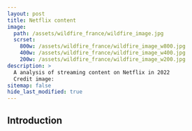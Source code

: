 ```yaml
---
layout: post
title: Netflix content 
image:
  path: /assets/wildfire_france/wildfire_image.jpg
  scrset:
    800w: /assets/wildfire_france/wildfire_image_w800.jpg
    400w: /assets/wildfire_france/wildfire_image_w400.jpg
    200w: /assets/wildfire_france/wildfire_image_w200.jpg
description: >
  A analysis of streaming content on Netflix in 2022
  Credit image:
sitemap: false
hide_last_modified: true
---
```


## Introduction
